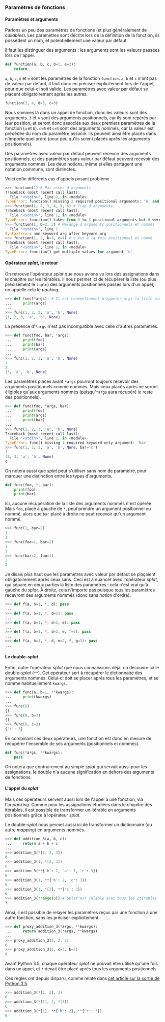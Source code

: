 ### Paramètres de fonctions

#### Paramètres et arguments

Parlons un peu des paramètres de fonctions (et plus généralement de *callables*). Les paramètres sont décrits lors de la définition de la fonction, ils possèdent un nom, et potentiellement une valeur par défaut.

Il faut les distinguer des arguments : les arguments sont les valeurs passées lors de l'appel.

```python
def function(a, b, c, d=1, e=2):
    return
```

`a`, `b`, `c`, `d` et `e` sont les paramètres de la fonction `function`. `a`, `b` et `c` n'ont pas de valeur par défaut, il faut donc en préciser explicitement lors de l'appel, pour que celui-ci soit valide. Les paramètres avec valeur par défaut se placent obligatoirement après les autres.

```python
function(3, 4, d=5, c=3)
```

Nous sommes là dans un appel de fonction, donc les valeurs sont des arguments.
`3` et `4` sont des arguments positionnels, car ils sont repérés par leur position, et seront donc associés aux deux premiers paramètres de la fonction (`a` et `b`).
`d=5` et `c=3` sont des arguments nommés, car la valeur est précédée du nom du paramètre associé. Ils peuvent ainsi être placés dans n'importe quel ordre (pour peu qu'ils soient placés après les arguments positionnels).

Des paramètres avec valeur par défaut peuvent recevoir des arguments positionnels, et des paramètres sans valeur par défaut peuvent recevoir des arguments nommés.
Les deux notions, même si elles partagent une notation commune, sont distinctes.

Voici enfin différents cas d'appels posant problème :

```python
>>> function(1) # Pas assez d'arguments
Traceback (most recent call last):
  File "<stdin>", line 1, in <module>
TypeError: function() missing 2 required positional arguments: 'b' and 'c'
>>> function(1, 2, 3, 4, 5, 6) # Trop d'arguments
Traceback (most recent call last):
  File "<stdin>", line 1, in <module>
TypeError: function() takes from 3 to 5 positional arguments but 6 were given
>>> function(1, b=2, 3) # Mélange d'arguments positionnels et nommés
  File "<stdin>", line 1
SyntaxError: non-keyword arg after keyword arg
>>> function(1, 2, b=3, c=4) # b est à la fois positionnel et nommé
Traceback (most recent call last):
  File "<stdin>", line 1, in <module>
TypeError: function() got multiple values for argument 'b'
```

#### Opérateur *splat*, le retour

On retrouve l'opérateur *splat* que nous avions vu lors des assignations dans le chapitre sur les Itérables.
Il nous permet ici de récupérer la liste (ou plus précisément le `tuple`) des arguments positionnels passés lors d'un appel, on appelle cela le *packing*.

```python
>>> def func(*args): # Il est conventionnel d'appeler args la liste ainsi récupérée
...     print(args)
...
>>> func(1, 2, 3, 'a', 'b', None)
(1, 2, 3, 'a', 'b', None)
```

La présence d'`*args` n'est pas incompatible avec celle d'autres paramètres.

```python
>>> def func(foo, bar, *args):
...     print(foo)
...     print(bar)
...     print(args)
...
>>> func(1, 2, 3, 'a', 'b', None)
1
2
(3, 'a', 'b', None)
```

Les paramètres placés avant `*args` pourront toujours recevoir des arguments positionnels comme nommés.
Mais ceux placés après ne seront éligibles qu'aux arguments nommés (puisqu'`*args` aura récupéré le reste des positionnels).

```python
>>> def func(foo, *args, bar):
...     print(foo)
...     print(args)
...     print(bar)
...
>>> func(1, 2, 3, 'a', 'b', None)
Traceback (most recent call last):
  File "<stdin>", line 1, in <module>
TypeError: func() missing 1 required keyword-only argument: 'bar'
>>> func(1, 2, 3, 'a', 'b', None, bar='c')
1
(2, 3, 'a', 'b', None)
c
```

On notera aussi que *splat* peut s'utiliser sans nom de paramètre, pour marquer une distinction entre les types d'arguments.

```python
def func(foo, *, bar):
    print(foo)
    print(bar)
```

Ici, aucune récupération de la liste des arguments nommés n'est opérée.
Mais `foo`, placé à gauche de `*`, peut prendre un argument positionnel ou nommé, alors que `bar` placé à droite ne peut recevoir qu'un argument nommé.

```python
>>> func(1, bar=2)
1
2
>>> func(foo=1, bar=2)
1
2
>>> func(bar=2, foo=1)
1
2
```

Je disais plus haut que les paramètres avec valeur par défaut se plaçaient obligatoirement après ceux sans.
Ceci est à nuancer avec l'opérateur *splat*, qui sépare en deux parties la liste des paramètres : cela n'est vrai qu'à gauche du *splat*.
À droite, cela n'importe pas puisque tous les paramètres recevront des arguments nommés (donc sans notion d'ordre).

```python
>>> def f(a, b=1, *, d): pass
...
>>> def f(a, b=1, *, d=2): pass
...
>>> def f(a, b=1, *, d=2, e): pass
...
>>> def f(a, b=1, *, d=2, e, f=3): pass
...
>>> def f(a, b=1, *, d, e=2, f, g=3): pass
...
```

#### Le double-*splat*

Enfin, outre l'opérateur *splat* que nous connaissions déjà, on découvre ici le double-*splat* (`**`).
Cet opérateur sert à récupérer le dictionnaire des arguments nommés.
Celui-ci doit se placer après tous les paramètres, et se nomme habituellement `kwargs`.

```python
>>> def func(a, b=1, **kwargs):
...     print(kwargs)
...
>>> func(0)
{}
>>> func(0, b=2)
{}
>>> func(0, c=3)
{'c': 3}
```

En combinant ces deux opérateurs, une fonction est donc en mesure de récupérer l'ensemble de ses arguments (positionnels et nommés).

```python
def func(*args, **kwargs):
    pass
```

On notera que contrairement au simple *splat* qui servait aussi pour les assignations, le double n'a aucune signification en dehors des arguments de fonctions.

#### L'appel du *splat*

Mais ces opérateurs servent aussi lors de l'appel à une fonction, via l'*unpacking*.
Comme pour les assignations étudiées dans le chapitre des itérables, il est possible de transformer un itérable en arguments positionnels grâce à lopérateur *splat*.

Le double-*splat* nous permet aussi ici de transformer un dictionnaire (ou autre *mapping*) en arguments nommés.

```python
>>> def addition_3(a, b, c):
...     return a + b + c
...
>>> addition_3(*[1, 2, 3])
6
>>> addition_3(1, *[2, 3])
6
>>> addition_3(**{'b': 2, 'a': 1, 'c': 3})
6
>>> addition_3(1, **{'b': 2, 'c': 3})
6
>>> addition_3(1, *[2], **{'c': 3})
6
>>> addition_3(*range(3)) # Splat est valable avec tous les itérables
3
```

Ainsi, il est possible de relayer les paramètres reçus par une fonction à une autre fonction, sans les préciser explicitement.

```python
>>> def proxy_addition_3(*args, **kwargs):
...     return addition_3(*args, **kwargs)
...
>>> proxy_addition_3(1, 2, 3)
6
>>> proxy_addition_3(1, c=3, b=2)
6
```

Avant Python 3.5, chaque opérateur *splat* ne pouvait être utilisé qu'une fois dans un appel, et `*` devait être placé après tous les arguments positionnels.

Ces règles ont depuis disparu, comme relaté dans [cet article sur la sortie de Python 3.5](https://zestedesavoir.com/articles/175/sortie-de-python-3-5/#2-principales-nouveautes).

```python
>>> addition_3(*[1, 2], 3)
6
>>> addition_3(*[1], 2, *[3])
6
>>> addition_3(*[1], **{'b': 2}, **{'c': 3})
6
```
